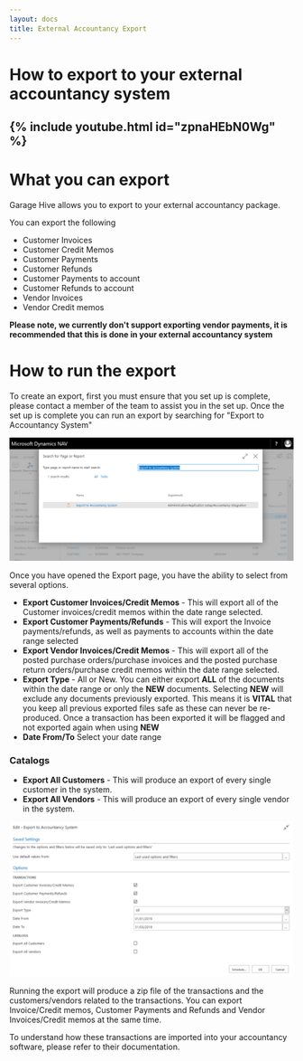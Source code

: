 ```yaml
---
layout: docs
title: External Accountancy Export
---
```

# How to export to your external accountancy system

{% include youtube.html id="zpnaHEbN0Wg" %}
---

# What you can export

Garage Hive allows you to export to your external accountancy package. 

You can export the following

* Customer Invoices
* Customer Credit Memos
* Customer Payments
* Customer Refunds
* Customer Payments to account
* Customer Refunds to account
* Vendor Invoices
* Vendor Credit memos

**Please note, we currently don't support exporting vendor payments, it is recommended that this is done in your external accountancy system** 

# How to run the export 

To create an export, first you must ensure that you set up is complete, please contact a member of the team to assist you in the set up. Once the set up is complete you can run an export by searching for "Export to Accountancy System" 

![](media/garagehive-finance-accountancy-export.png)

Once you have opened the Export page, you have the ability to select from several options. 

* **Export Customer Invoices/Credit Memos** - This will export all of the Customer invoices/credit memos within the date range selected. 
* **Export Customer Payments/Refunds** - This will export the Invoice payments/refunds, as well as payments to accounts within the date range selected
* **Export Vendor Invoices/Credit Memos** - This will export all of the posted purchase orders/purchase invoices and the posted purchase return orders/purchase credit memos within the date range selected. 
* **Export Type** - All or New. You can either export **ALL** of the documents within the date range or only the **NEW** documents. Selecting **NEW** will exclude any documents previously exported. This means it is **VITAL** that you keep all previous exported files safe as these can never be re-produced. Once a transaction has been exported it will be flagged and not exported again when using **NEW**
* **Date From/To** Select your date range

### Catalogs

* **Export All Customers** - This will produce an export of every single customer in the system.
* **Export All Vendors** - This will produce an export of every single vendor in the system. 

![](media/garagehive-finance-accountancy-export-report.png)

Running the export will produce a zip file of the transactions and the customers/vendors related to the transactions. You can export Invoice/Credit memos, Customer Payments and Refunds and Vendor Invoices/Credit memos at the same time. 

To understand how these transactions are imported into your accountancy software, please refer to their documentation. 